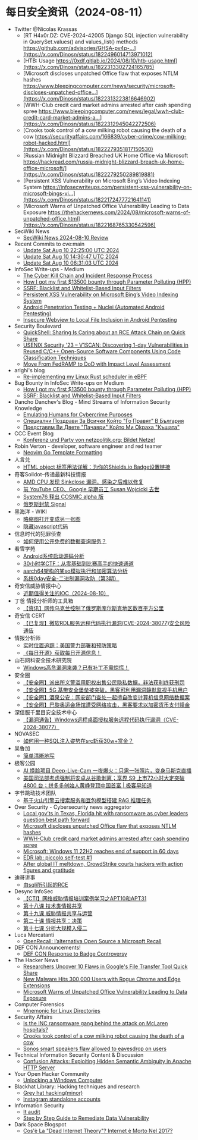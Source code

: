 # 每日安全资讯（2024-08-11）

- Twitter @Nicolas Krassas
  - [RT H4x0r.DZ: CVE-2024-42005 Django SQL injection vulnerability in QuerySet.values() and values_list() methods https://github.com/advisories/GHSA-pv4p-...](https://x.com/Dinosn/status/1822496014713971012)
  - [HTB: Usage https://0xdf.gitlab.io/2024/08/10/htb-usage.html](https://x.com/Dinosn/status/1822313302724165785)
  - [Microsoft discloses unpatched Office flaw that exposes NTLM hashes https://www.bleepingcomputer.com/news/security/microsoft-discloses-unpatched-office...](https://x.com/Dinosn/status/1822313223816646902)
  - [WWH-Club credit card market admins arrested after cash spending spree https://www.bleepingcomputer.com/news/legal/wwh-club-credit-card-market-admins-a...](https://x.com/Dinosn/status/1822312945042272506)
  - [Crooks took control of a cow milking robot causing the death of a cow https://securityaffairs.com/166839/cyber-crime/cow-milking-robot-hacked.html](https://x.com/Dinosn/status/1822279351817150530)
  - [Russian Midnight Blizzard Breached UK Home Office via Microsoft https://hackread.com/russia-midnight-blizzard-breach-uk-home-office-microsoft/](https://x.com/Dinosn/status/1822279250289819881)
  - [Persistent XSS Vulnerability on Microsoft Bing’s Video Indexing System https://infosecwriteups.com/persistent-xss-vulnerability-on-microsoft-bings-vi...](https://x.com/Dinosn/status/1822172477721641141)
  - [Microsoft Warns of Unpatched Office Vulnerability Leading to Data Exposure https://thehackernews.com/2024/08/microsoft-warns-of-unpatched-office.html](https://x.com/Dinosn/status/1822168765330542596)
- SecWiki News
  - [SecWiki News 2024-08-10 Review](http://www.sec-wiki.com/?2024-08-10)
- Recent Commits to cve:main
  - [Update Sat Aug 10 22:25:00 UTC 2024](https://github.com/trickest/cve/commit/eb41ef1ae5ccff20656769d512fffc219038741d)
  - [Update Sat Aug 10 14:30:47 UTC 2024](https://github.com/trickest/cve/commit/8ae34c9ec59bd33e610e78b472cc10087a124024)
  - [Update Sat Aug 10 06:31:03 UTC 2024](https://github.com/trickest/cve/commit/234ec9b455efb8f55ef5dc0f47d48b5ed270cd70)
- InfoSec Write-ups - Medium
  - [The Cyber Kill Chain and Incident Response Process](https://infosecwriteups.com/the-crucial-link-between-the-cyber-kill-chain-and-incident-handling-process-8c3288b8392f?source=rss----7b722bfd1b8d---4)
  - [How I got my first $13500 bounty through Parameter Polluting (HPP)](https://infosecwriteups.com/how-i-got-my-first-13500-bounty-through-parameter-polluting-hpp-179666b8e8bb?source=rss----7b722bfd1b8d---4)
  - [SSRF: Blacklist and Whitelist-Based Input Filters](https://infosecwriteups.com/ssrf-blacklist-and-whitelist-based-input-filters-1c602b872731?source=rss----7b722bfd1b8d---4)
  - [Persistent XSS Vulnerability on Microsoft Bing’s Video Indexing System](https://infosecwriteups.com/persistent-xss-vulnerability-on-microsoft-bings-video-indexing-system-a46db992ac7b?source=rss----7b722bfd1b8d---4)
  - [Android Penetration Testing + Nuclei (Automated Android Pentesting)](https://infosecwriteups.com/android-penetration-testing-nuclei-automated-android-pentesting-d03636140f13?source=rss----7b722bfd1b8d---4)
  - [Insecure Webview to Local File Inclusion in Android Pentesting](https://infosecwriteups.com/insecure-webview-to-local-file-inclusion-in-android-pentesting-f1581e3b730b?source=rss----7b722bfd1b8d---4)
- Security Boulevard
  - [QuickShell: Sharing Is Caring about an RCE Attack Chain on Quick Share](https://securityboulevard.com/2024/08/quickshell-sharing-is-caring-about-an-rce-attack-chain-on-quick-share/)
  - [USENIX Security ’23 – V1SCAN: Discovering 1-day Vulnerabilities in Reused C/C++ Open-Source Software Components Using Code Classification Techniques](https://securityboulevard.com/2024/08/usenix-security-23-v1scan-discovering-1-day-vulnerabilities-in-reused-c-c-open-source-software-components-using-code-classification-techniques/)
  - [Move From FedRAMP to DoD with Impact Level Assessment](https://securityboulevard.com/2024/08/move-from-fedramp-to-dod-with-impact-level-assessment/)
- arighi's blog
  - [Re-implementing my Linux Rust scheduler in eBPF](http://arighi.blogspot.com/2024/08/re-implementing-my-linux-rust-scheduler.html)
- Bug Bounty in InfoSec Write-ups on Medium
  - [How I got my first $13500 bounty through Parameter Polluting (HPP)](https://infosecwriteups.com/how-i-got-my-first-13500-bounty-through-parameter-polluting-hpp-179666b8e8bb?source=rss----7b722bfd1b8d--bug_bounty)
  - [SSRF: Blacklist and Whitelist-Based Input Filters](https://infosecwriteups.com/ssrf-blacklist-and-whitelist-based-input-filters-1c602b872731?source=rss----7b722bfd1b8d--bug_bounty)
- Dancho Danchev's Blog - Mind Streams of Information Security Knowledge
  - [Emulating Humans for Cybercrime Purposes](https://ddanchev.blogspot.com/2024/08/emulating-humans-for-cybercrime-purposes.html)
  - [Специални Поздрави За Всички Който "Го Правят" В България](https://ddanchev.blogspot.com/2024/06/blog-post.html)
  - [Представям Ви Двете "Пачаври" Който Ми Оkраха "Къщата"](https://ddanchev.blogspot.com/2024/06/k.html)
- CCC Event Blog
  - [Konferenz und Party von netzpolitik.org: Bildet Netze!](https://events.ccc.de/2024/08/10/netpolitik-geburtstagskonferenz/)
- Robin Verton - developer, software engineer and red teamer
  - [Neovim Go Template Formatting](https://robinverton.de/til/neovim-go-template-formatting/)
- 人言兑
  - [HTML object 标签用法详解：为你的Shields.io Badge设置链接](https://blog.axiaoxin.com/post/html-object-badge-click-link/)
- 奇客Solidot–传递最新科技情报
  - [AMD CPU 发现 Sinkclose 漏洞，感染之后难以修复](https://www.solidot.org/story?sid=78942)
  - [前 YouTube CEO、Google 早期员工 Susan Wojcicki 去世](https://www.solidot.org/story?sid=78941)
  - [System76 释出 COSMIC alpha 版](https://www.solidot.org/story?sid=78940)
  - [俄罗斯封禁 Signal](https://www.solidot.org/story?sid=78939)
- 黑海洋 - WIKI
  - [略缩图打开变成另一张图](https://www.upx8.com/4258)
  - [隐藏javascript代码](https://www.upx8.com/4255)
- 信息时代的犯罪侦查
  - [如何使用公开免费的数据查询服务？](https://mp.weixin.qq.com/s?__biz=MzAxNTA4NDAwOQ==&mid=2650736969&idx=1&sn=9099bc274f94cd5bee7d969755dfdeb3&chksm=8382d9cfb4f550d94fb2325a50a2a21f0860ffc5163f2b42b2f3af0581ccb03c369d58b8a43c&scene=58&subscene=0#rd)
- 看雪学苑
  - [Android系统启动源码分析](https://mp.weixin.qq.com/s?__biz=MjM5NTc2MDYxMw==&mid=2458567423&idx=1&sn=4cc6b0e2a8e1acf244ee6567e07edae3&chksm=b18df27586fa7b63f5361222ea2c3391c63f55587196d39ae609dc00cf7acf1328266885d243&scene=58&subscene=0#rd)
  - [30小时学CTF：从零基础到比赛高手的快速通道](https://mp.weixin.qq.com/s?__biz=MjM5NTc2MDYxMw==&mid=2458567423&idx=2&sn=1398ef8e17f3058cb01053ae64939d4d&chksm=b18df27586fa7b6310dc9df151f9742be3e2d40b5140d2062185627328c084c15c54326140a5&scene=58&subscene=0#rd)
  - [aarch64架构的某so模拟执行和加密算法分析](https://mp.weixin.qq.com/s?__biz=MjM5NTc2MDYxMw==&mid=2458567422&idx=1&sn=e7f5eb398bdd106bc491e4e427ad05ed&chksm=b18df27486fa7b62336c0c87a656f3aa7fc90ee3977f55e83ead09e0fbb372c0a7838441bc73&scene=58&subscene=0#rd)
  - [系统0day安全-二进制漏洞攻防（第3期）](https://mp.weixin.qq.com/s?__biz=MjM5NTc2MDYxMw==&mid=2458567422&idx=2&sn=87af595a7cbae8921af01dc2655bac9a&chksm=b18df27486fa7b62f99327a6a8466217adf0b9cca77770a5f3566a40c31842fe0799ee7c6f80&scene=58&subscene=0#rd)
- 奇安信威胁情报中心
  - [近期值得关注的IOC（2024-08-10）](https://mp.weixin.qq.com/s?__biz=MzI2MDc2MDA4OA==&mid=2247511491&idx=1&sn=0f46f00f282e475ceb08083e47847816&chksm=ea665ab4dd11d3a2c59eb08436ecf1ada4d9188ee4677b145b733f45987b81bf8f43a62b5fd0&scene=58&subscene=0#rd)
- 丁爸 情报分析师的工具箱
  - [【资讯】网传乌克兰控制了俄罗斯库尔斯克地区数百平方公里](https://mp.weixin.qq.com/s?__biz=MzI2MTE0NTE3Mw==&mid=2651145552&idx=1&sn=f7432a885ed47d44d50e96765d3acf48&chksm=f1af326ac6d8bb7c3ebcedd72c7494f8482336663eaf4dd6ce257039e37d5d7564d043e5a684&scene=58&subscene=0#rd)
- 奇安信 CERT
  - [【已复现】微软RDL服务远程代码执行漏洞(CVE-2024-38077)安全风险通告](https://mp.weixin.qq.com/s?__biz=MzU5NDgxODU1MQ==&mid=2247501882&idx=1&sn=660d306b48b28c05d58892ce2a5252eb&chksm=fe79eca2c90e65b4abe2902b0c59f36b45e1df15f162e231deb0a92c25c741a4d6515c38857c&scene=58&subscene=0#rd)
- 情报分析师
  - [实时位置追踪：美国警力部署和预防策略](https://mp.weixin.qq.com/s?__biz=MzA3Mjc1MTkwOA==&mid=2650553927&idx=1&sn=787c0573c0d95eaa82e2e0ca786546f1&chksm=8711100cb066991a7efed9c7c6cfe92d0c44bc19a9b01d1602ba1df4396b8cc81ba6dd5dc5df&scene=58&subscene=0#rd)
  - [《每日开源》获取每日开源信息！](https://mp.weixin.qq.com/s?__biz=MzA3Mjc1MTkwOA==&mid=2650553927&idx=2&sn=e8ae03d62d7b4aea18816d6e2686b445&chksm=8711100cb066991a27feb1df841376fcf9d6df771a754cdfd50428d7508d7c1f58cae51e1d7c&scene=58&subscene=0#rd)
- 山石网科安全技术研究院
  - [Windows高危漏洞来袭？已有补丁不需惊慌！](https://mp.weixin.qq.com/s?__biz=MzUzMDUxNTE1Mw==&mid=2247507418&idx=1&sn=da776c2f8240abafa5a269743b0deeec&chksm=fa520864cd25817216f28ff61b81ac5b9477849715e27a45a49f27279812b3afdf958ef45cc1&scene=58&subscene=0#rd)
- 安全圈
  - [【安全圈】派出所义警滥用职权出售公民隐私数据，非法获利终获刑罚](https://mp.weixin.qq.com/s?__biz=MzIzMzE4NDU1OQ==&mid=2652063469&idx=1&sn=f9ff449c10fb7acbffc65e0153f7873e&chksm=f36e6aadc419e3bbb9bb9f630e125a12202b8e3d4a86559b977b306cc2a294948cab8601e78b&scene=58&subscene=0#rd)
  - [【安全圈】5G 基带安全堡垒被突破，黑客可利用漏洞静默监视手机用户](https://mp.weixin.qq.com/s?__biz=MzIzMzE4NDU1OQ==&mid=2652063469&idx=2&sn=761374073d1c4cc7b0aac0c05f7eba9f&chksm=f36e6aadc419e3bbda3430219df10f333a8761244e6488cd66c155d24e545c38db5e46f47e3b&scene=58&subscene=0#rd)
  - [【安全圈】酒泉公安：网安部门查处一起擅自改变计算机信息网络数据案](https://mp.weixin.qq.com/s?__biz=MzIzMzE4NDU1OQ==&mid=2652063469&idx=3&sn=1d07d25d97345e3cc5a33f2a21994a09&chksm=f36e6aadc419e3bbadb3b190493e7844f8ffc9419221f3fbf8b606c4b38d51cead490d7b49ea&scene=58&subscene=0#rd)
  - [【安全圈】巴黎奥运会场馆遭受网络攻击，黑客要求以加密货币支付赎金](https://mp.weixin.qq.com/s?__biz=MzIzMzE4NDU1OQ==&mid=2652063469&idx=4&sn=1dd61d069f7312797f451a07e616186c&chksm=f36e6aadc419e3bb8ba4a930411977bddc8075079b5f44bc387177014d97e8eafe6ef04ab59e&scene=58&subscene=0#rd)
- 深信服千里目安全技术中心
  - [【漏洞通告】Windows远程桌面授权服务远程代码执行漏洞（CVE-2024-38077）](https://mp.weixin.qq.com/s?__biz=Mzg2NjgzNjA5NQ==&mid=2247523548&idx=1&sn=c149459c0442ce7a37100add75a54a21&chksm=ce4617ccf9319eda8e6b415f81656613fba1600bfb535cc434a11a709ae97d25a1f5975fd7d2&scene=58&subscene=0#rd)
- NOVASEC
  - [如何用一种SQL注入姿势在src斩获30w+赏金？](https://mp.weixin.qq.com/s?__biz=MzUzODU3ODA0MA==&mid=2247489666&idx=1&sn=622b122238bf9758f27a7c5c66be6864&chksm=fad4c595cda34c838b2eb1e1a46389c241f0f0f54fffaa8d34baebf62950e85d7504ed8d615b&scene=58&subscene=0#rd)
- 吴鲁加
  - [简单清晰地写](https://mp.weixin.qq.com/s?__biz=Mzg5NDY4ODM1MA==&mid=2247484785&idx=1&sn=a1a7b3acac8790fcdbe303cd9568ba86&chksm=c01a8840f76d0156daadaf8f49ad7206f052420235cb0e9a7c1b5fffd24644e6bee58bb9494b&scene=58&subscene=0#rd)
- 极客公园
  - [AI 换脸项目 Deep-Live-Cam 一夜爆火：只需一张照片，变身马斯克直播](https://mp.weixin.qq.com/s?__biz=MTMwNDMwODQ0MQ==&mid=2653051261&idx=1&sn=0cd9d4012bc29990f62ba52292cb5d01&chksm=7e5724cb4920adddabd309d03ff54d9365712a4787113b4309011fde56866426d1b7e82cc557&scene=58&subscene=0#rd)
  - [美国司法部考虑强制将安卓从谷歌剥离；享界 S9 上市72小时大定突破 4800 台；拼多多创始人黄峥登顶中国首富 | 极客早知道](https://mp.weixin.qq.com/s?__biz=MTMwNDMwODQ0MQ==&mid=2653051238&idx=1&sn=8924515d436a13254500963007dfab56&chksm=7e5724d04920adc693ef96c6cc55486892e48189757aa5a6ed029b0770b3f05e7ee73a958131&scene=58&subscene=0#rd)
- 字节跳动技术团队
  - [基于火山引擎云搜索服务和豆包模型搭建 RAG 推理任务](https://mp.weixin.qq.com/s?__biz=MzI1MzYzMjE0MQ==&mid=2247508700&idx=1&sn=4f5560f6d078ee48f9523348b4040f21&chksm=e9d3693edea4e0288970bcfe1981d0860e2bd913cc606d0756e84b862754792dc73008697ef5&scene=58&subscene=0#rd)
- Over Security - Cybersecurity news aggregator
  - [Local gov’ts in Texas, Florida hit with ransomware as cyber leaders question best path forward](https://therecord.media/texas-florida-local-governments-ransomware-neuberger-nakasone-white-house)
  - [Microsoft discloses unpatched Office flaw that exposes NTLM hashes](https://www.bleepingcomputer.com/news/security/microsoft-discloses-unpatched-office-flaw-that-exposes-ntlm-hashes/)
  - [WWH-Club credit card market admins arrested after cash spending spree](https://www.bleepingcomputer.com/news/legal/wwh-club-credit-card-market-admins-arrested-after-cash-spending-spree/)
  - [Microsoft: Windows 11 22H2 reaches end of support in 60 days](https://www.bleepingcomputer.com/news/microsoft/microsoft-windows-11-22h2-reaches-end-of-support-in-60-days/)
  - [EDR lab: piccolo self-test #1](https://roccosicilia.com/2024/08/10/edr-lab-piccolo-self-test-1/)
  - [After global IT meltdown, CrowdStrike courts hackers with action figures and gratitude](https://techcrunch.com/2024/08/10/after-global-it-meltdown-crowdstrike-courts-hackers-with-action-figures-and-gratitude/)
- 迪哥讲事
  - [由sqli所引起的RCE](https://mp.weixin.qq.com/s?__biz=MzIzMTIzNTM0MA==&mid=2247495493&idx=1&sn=d7f020920c94600cbf7bf7eaa6979657&chksm=e8a5e526dfd26c300839ee00ce8a690e7b309662cbbf86148892802b1ff61f5009ba95d5840e&scene=58&subscene=0#rd)
- Desync InfoSec
  - [【CTI】网络威胁情报培训案例学习之APT10和APT31](https://mp.weixin.qq.com/s?__biz=MzkzMDE3ODc1Mw==&mid=2247488264&idx=1&sn=c976f6dc2fd36856834c1fa6c20fb3fb&chksm=c27f60a6f508e9b04aa245159aac57a4bf6f3d5296e80ec5b381521c7610c84ac28f4d48b8c3&scene=58&subscene=0#rd)
  - [第十八课 技术类情报共享](https://mp.weixin.qq.com/s?__biz=MzkzMDE3ODc1Mw==&mid=2247488264&idx=2&sn=c44cda539cb36ad308785ef2455b945b&chksm=c27f60a6f508e9b0f2b7aaacca84a27225766b54718bd63adbaf71329c01b2e1d15a9e2309e2&scene=58&subscene=0#rd)
  - [第十九课 威胁情报共享与运营](https://mp.weixin.qq.com/s?__biz=MzkzMDE3ODc1Mw==&mid=2247488264&idx=3&sn=c2d99c563e43be62097fe0c9c009fd65&chksm=c27f60a6f508e9b055f6432b2f83cc38dea647ea2e6537956245a1fdf10d59f6d9077743871f&scene=58&subscene=0#rd)
  - [第二十课 情报共享：决策](https://mp.weixin.qq.com/s?__biz=MzkzMDE3ODc1Mw==&mid=2247488264&idx=4&sn=093cfb6dbe7a7dbab5fd0c79e7e8827d&chksm=c27f60a6f508e9b0520cf4ac17b9c496d6ac0108229475524832652bca16b6b3bdde69307ece&scene=58&subscene=0#rd)
  - [第十七课 分析大规模入侵二](https://mp.weixin.qq.com/s?__biz=MzkzMDE3ODc1Mw==&mid=2247488253&idx=1&sn=8f48cf36f3976353ee1c97240183900d&chksm=c27f6153f508e84521218b140c24be061398e1207477ee2c658b2dbc4522504bed42bce45e68&scene=58&subscene=0#rd)
- Luca Mercatanti
  - [OpenRecall: l’alternativa Open Source a Microsoft Recall](https://luca-mercatanti.com/openrecall-lalternativa-open-source-a-microsoft-recall/?utm_source=rss&utm_medium=rss&utm_campaign=openrecall-lalternativa-open-source-a-microsoft-recall)
- DEF CON Announcements!
  - [DEF CON Response to Badge Controversy](https://defcon.org/html/links/dc-news.html#badge-dev-statement)
- The Hacker News
  - [Researchers Uncover 10 Flaws in Google's File Transfer Tool Quick Share](https://thehackernews.com/2024/08/researchers-uncover-10-flaws-in-googles.html)
  - [New Malware Hits 300,000 Users with Rogue Chrome and Edge Extensions](https://thehackernews.com/2024/08/new-malware-hits-300000-users-with.html)
  - [Microsoft Warns of Unpatched Office Vulnerability Leading to Data Exposure](https://thehackernews.com/2024/08/microsoft-warns-of-unpatched-office.html)
- Computer Forensics
  - [Mnemonic for Linux Directories](https://www.reddit.com/r/computerforensics/comments/1eoyyjs/mnemonic_for_linux_directories/)
- Security Affairs
  - [Is the INC ransomware gang behind the attack on McLaren hospitals?](https://securityaffairs.com/166851/cyber-crime/mclaren-hospitals-attack.html)
  - [Crooks took control of a cow milking robot causing the death of a cow](https://securityaffairs.com/166839/cyber-crime/cow-milking-robot-hacked.html)
  - [Sonos smart speakers flaw allowed to eavesdrop on users](https://securityaffairs.com/166823/hacking/sonos-smart-speakers-flaw.html)
- Technical Information Security Content & Discussion
  - [Confusion Attacks: Exploiting Hidden Semantic Ambiguity in Apache HTTP Server](https://www.reddit.com/r/netsec/comments/1eoifsh/confusion_attacks_exploiting_hidden_semantic/)
- Your Open Hacker Community
  - [Unlocking a Windows Computer](https://www.reddit.com/r/HowToHack/comments/1eoyza9/unlocking_a_windows_computer/)
- Blackhat Library: Hacking techniques and research
  - [Grey hat hacking(minor)](https://www.reddit.com/r/blackhat/comments/1ep2b8z/grey_hat_hackingminor/)
  - [Instagram standalone accounts](https://www.reddit.com/r/blackhat/comments/1eowotg/instagram_standalone_accounts/)
- Information Security
  - [It audit](https://www.reddit.com/r/Information_Security/comments/1eowwbj/it_audit/)
  - [Step by Step Guide to Remediate Data Vulnerability](https://www.reddit.com/r/Information_Security/comments/1eoi4bm/step_by_step_guide_to_remediate_data_vulnerability/)
- Dark Space Blogspot
  - [Cos'è La "Dead Internet Theory"? Internet è Morto Nel 2017?](http://darkwhite666.blogspot.com/2024/08/cose-la-dead-internet-theory-internet-e.html)
